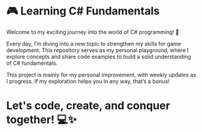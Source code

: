 # 🎮 Learning C# Fundamentals

Welcome to my exciting journey into the world of C# programming! 🌟 

Every day, I’m diving into a new topic to strengthen my skills for game development. This repository serves as my personal playground, where I explore concepts and share code examples to build a solid understanding of C# fundamentals. 

This project is mainly for my personal improvement, with weekly updates as I progress. If my exploration helps you in any way, that’s a bonus! 
# Let's code, create, and conquer together! 💻✨
